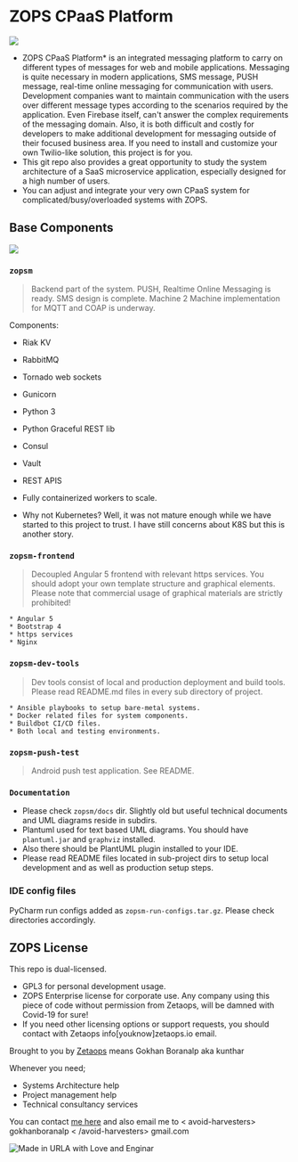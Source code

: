 # ZOPS CPaaS Platform


![](https://zetaops.io/static/assets/images/products/zops-cpaas/zops-m2m-main-small.jpg)



* ZOPS CPaaS Platform* is an integrated messaging platform to carry on different types of messages for web and mobile applications.
Messaging is quite necessary in modern applications, SMS message, PUSH message, real-time online messaging for communication with users.
Development companies want to maintain communication with the users over different message types according to the scenarios
required by the application. Even Firebase itself, can't answer the complex requirements of the messaging domain.
Also, it is both difficult and costly for developers to make additional development for messaging outside of their focused business area.
If you need to install and customize your own Twilio-like solution, this project is for you.
* This git repo also provides a great opportunity to study the system architecture of a SaaS microservice application, especially designed for a high number of users.
* You can adjust and integrate your very own CPaaS system for complicated/busy/overloaded systems with ZOPS.

## Base Components


![](https://zetaops.io/static/assets/images/products/zops-cpaas/zops-roc-small.jpg)


### ```zopsm```

> Backend part of the system. PUSH, Realtime Online Messaging is ready.
> SMS  design is complete.
> Machine 2 Machine implementation for MQTT and COAP is underway.



Components:

* Riak KV
* RabbitMQ
* Tornado web sockets
* Gunicorn
* Python 3
* Python Graceful REST lib
* Consul
* Vault
* REST APIS
* Fully containerized workers to scale.

* Why not Kubernetes? Well, it was not mature enough while we have started to this project to trust. I have still concerns about K8S but this is another story.

### ```zopsm-frontend```

> Decoupled Angular 5 frontend with relevant https services. You should adopt your own
> template structure and graphical elements. Please note that commercial usage of graphical
> materials are strictly prohibited!

    * Angular 5
    * Bootstrap 4
    * https services
    * Nginx

###  ```zopsm-dev-tools```

> Dev tools consist of local and production deployment and build tools.
> Please read README.md files in every sub directory of project.

    * Ansible playbooks to setup bare-metal systems.
    * Docker related files for system components.
    * Buildbot CI/CD files.
    * Both local and testing environments.

###  ```zopsm-push-test```

> Android push test application. See README.

### ```Documentation```

* Please check ```zopsm/docs``` dir. Slightly old but useful technical documents and UML diagrams reside in subdirs.
* Plantuml used for text based UML diagrams. You should have ```plantuml.jar``` and ```graphviz``` installed. 
* Also there should be PlantUML plugin installed to your IDE.
* Please read README files located in sub-project dirs to setup local development and 
as well as production setup steps.

### IDE config files

PyCharm run configs added as ```zopsm-run-configs.tar.gz```. Please check directories accordingly.

## ZOPS License

This repo is dual-licensed.
* GPL3 for personal development usage.
* ZOPS Enterprise license for corporate use. Any company using this piece of code without permission from Zetaops, will be damned with Covid-19 for sure!
* If you need other licensing options or support requests, you should contact with Zetaops info[youknow]zetaops.io email.

Brought to you by [Zetaops](https://zetaops.io) means Gokhan Boranalp aka kunthar

Whenever you need;

* Systems Architecture help
* Project management help
* Technical consultancy services

You can contact [me here](https://www.linkedin.com/in/gokhanboranalp/) and also email me to < avoid-harvesters> gokhanboranalp < /avoid-harvesters> gmail.com

![Made in URLA with Love and Enginar](https://zetaops.io/static/assets/images/enginar-small.png)
